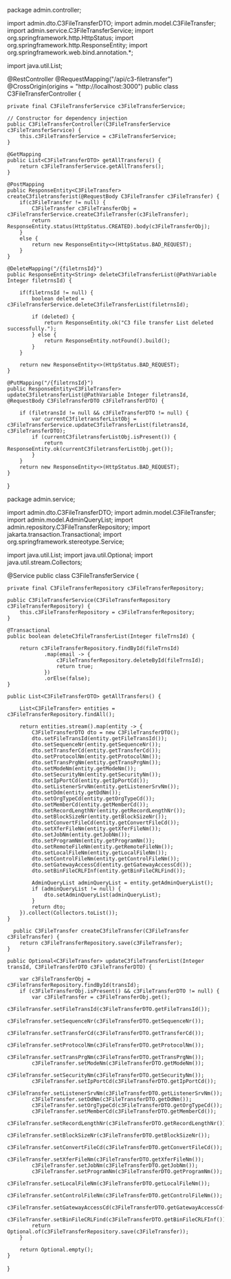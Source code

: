 package admin.controller;

import admin.dto.C3FileTransferDTO;
import admin.model.C3FileTransfer;
import admin.service.C3FileTransferService;
import org.springframework.http.HttpStatus;
import org.springframework.http.ResponseEntity;
import org.springframework.web.bind.annotation.*;

import java.util.List;

@RestController
@RequestMapping("/api/c3-filetransfer")
@CrossOrigin(origins = "http://localhost:3000")
public class C3FileTransferController {

    private final C3FileTransferService c3FileTransferService;

    // Constructor for dependency injection
    public C3FileTransferController(C3FileTransferService c3FileTransferService) {
        this.c3FileTransferService = c3FileTransferService;
    }

    @GetMapping
    public List<C3FileTransferDTO> getAllTransfers() {
        return c3FileTransferService.getAllTransfers();
    }

    @PostMapping
    public ResponseEntity<C3FileTransfer> createC3filetransferist(@RequestBody C3FileTransfer c3FileTransfer) {
        if(c3FileTransfer != null) {
            C3FileTransfer c3FileTransferObj = c3FileTransferService.createC3fileTransfer(c3FileTransfer);
            return ResponseEntity.status(HttpStatus.CREATED).body(c3FileTransferObj);
        }
        else {
            return new ResponseEntity<>(HttpStatus.BAD_REQUEST);
        }
    }

    @DeleteMapping("/{filetrnsId}")
    public ResponseEntity<String> deleteC3fileTransferList(@PathVariable Integer filetrnsId) {

        if(filetrnsId != null) {
            boolean deleted = c3FileTransferService.deleteC3fileTransferList(filetrnsId);

            if (deleted) {
                return ResponseEntity.ok("C3 file transfer List deleted successfully.");
            } else {
                return ResponseEntity.notFound().build();
            }
        }

        return new ResponseEntity<>(HttpStatus.BAD_REQUEST);
    }

    @PutMapping("/{filetrnsId}")
    public ResponseEntity<C3FileTransfer> updateC3filetransferList(@PathVariable Integer filetransId, @RequestBody C3FileTransferDTO c3FileTransferDTO) {

        if (filetransId != null && c3FileTransferDTO != null) {
            var currentC3filetransferListObj = c3FileTransferService.updateC3fileTransferList(filetransId, c3FileTransferDTO);
            if (currentC3filetransferListObj.isPresent()) {
                return ResponseEntity.ok(currentC3filetransferListObj.get());
            }
        }
        return new ResponseEntity<>(HttpStatus.BAD_REQUEST);
    }

}







package admin.service;

import admin.dto.C3FileTransferDTO;
import admin.model.C3FileTransfer;
import admin.model.AdminQueryList;
import admin.repository.C3FileTransferRepository;
import jakarta.transaction.Transactional;
import org.springframework.stereotype.Service;

import java.util.List;
import java.util.Optional;
import java.util.stream.Collectors;

@Service
public class C3FileTransferService {

    private final C3FileTransferRepository c3FileTransferRepository;

    public C3FileTransferService(C3FileTransferRepository c3FileTransferRepository) {
        this.c3FileTransferRepository = c3FileTransferRepository;
    }

    @Transactional
    public boolean deleteC3fileTransferList(Integer fileTrnsId) {

        return c3FileTransferRepository.findById(fileTrnsId)
                .map(email -> {
                    c3FileTransferRepository.deleteById(fileTrnsId);
                    return true;
                })
                .orElse(false);
    }

    public List<C3FileTransferDTO> getAllTransfers() {

        List<C3FileTransfer> entities = c3FileTransferRepository.findAll();

        return entities.stream().map(entity -> {
            C3FileTransferDTO dto = new C3FileTransferDTO();
            dto.setFileTransId(entity.getFileTransId());
            dto.setSequenceNr(entity.getSequenceNr());
            dto.setTransferCd(entity.getTransferCd());
            dto.setProtocolNm(entity.getProtocolNm());
            dto.setTransPrgNm(entity.getTransPrgNm());
            dto.setModeNm(entity.getModeNm());
            dto.setSecurityNm(entity.getSecurityNm());
            dto.setIpPortCd(entity.getIpPortCd());
            dto.setListenerSrvNm(entity.getListenerSrvNm());
            dto.setDdm(entity.getDdNm());
            dto.setOrgTypeCd(entity.getOrgTypeCd());
            dto.setMemberCd(entity.getMemberCd());
            dto.setRecordLengthNr(entity.getRecordLengthNr());
            dto.setBlockSizeNr(entity.getBlockSizeNr());
            dto.setConvertFileCd(entity.getConvertFileCd());
            dto.setXferFileNm(entity.getXferFileNm());
            dto.setJobNm(entity.getJobNm());
            dto.setProgramNm(entity.getProgramNm());
            dto.setRemoteFileNm(entity.getRemoteFileNm());
            dto.setLocalFileNm(entity.getLocalFileNm());
            dto.setControlFileNm(entity.getControlFileNm());
            dto.setGatewayAccessCd(entity.getGatewayAccessCd());
            dto.setBinFileCRLFInf(entity.getBinFileCRLFind());

            AdminQueryList adminQueryList = entity.getAdminQueryList();
            if (adminQueryList != null) {
                dto.setAdminQueryList(adminQueryList);
            }
            return dto;
        }).collect(Collectors.toList());
    }

      public C3FileTransfer createC3fileTransfer(C3FileTransfer c3FileTransfer) {
        return c3FileTransferRepository.save(c3FileTransfer);
    }

    public Optional<C3FileTransfer> updateC3fileTransferList(Integer transId, C3FileTransferDTO c3FileTransferDTO) {

        var c3FileTransferObj = c3FileTransferRepository.findById(transId);
        if (c3FileTransferObj.isPresent() && c3FileTransferDTO != null) {
            var c3FileTransfer = c3FileTransferObj.get();
            c3FileTransfer.setFileTransId(c3FileTransferDTO.getFileTransId());
            c3FileTransfer.setSequenceNr(c3FileTransferDTO.getSequenceNr());
            c3FileTransfer.setTransferCd(c3FileTransferDTO.getTransferCd());
            c3FileTransfer.setProtocolNm(c3FileTransferDTO.getProtocolNm());
            c3FileTransfer.setTransPrgNm(c3FileTransferDTO.getTransPrgNm());
            c3FileTransfer.setModeNm(c3FileTransferDTO.getModeNm());
            c3FileTransfer.setSecurityNm(c3FileTransferDTO.getSecurityNm());
            c3FileTransfer.setIpPortCd(c3FileTransferDTO.getIpPortCd());
            c3FileTransfer.setListenerSrvNm(c3FileTransferDTO.getListenerSrvNm());
            c3FileTransfer.setDdNm(c3FileTransferDTO.getDdNm());
            c3FileTransfer.setOrgTypeCd(c3FileTransferDTO.getOrgTypeCd());
            c3FileTransfer.setMemberCd(c3FileTransferDTO.getMemberCd());
            c3FileTransfer.setRecordLengthNr(c3FileTransferDTO.getRecordLengthNr());
            c3FileTransfer.setBlockSizeNr(c3FileTransferDTO.getBlockSizeNr());
            c3FileTransfer.setConvertFileCd(c3FileTransferDTO.getConvertFileCd());
            c3FileTransfer.setXferFileNm(c3FileTransferDTO.getXferFileNm());
            c3FileTransfer.setJobNm(c3FileTransferDTO.getJobNm());
            c3FileTransfer.setProgramNm(c3FileTransferDTO.getProgramNm());
            c3FileTransfer.setLocalFileNm(c3FileTransferDTO.getLocalFileNm());
            c3FileTransfer.setControlFileNm(c3FileTransferDTO.getControlFileNm());
            c3FileTransfer.setGatewayAccessCd(c3FileTransferDTO.getGatewayAccessCd());
            c3FileTransfer.setBinFileCRLFind(c3FileTransferDTO.getBinFileCRLFInf());
            return Optional.of(c3FileTransferRepository.save(c3FileTransfer));
        }

        return Optional.empty();
    }
}

